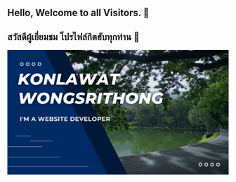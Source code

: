 ## Hello, Welcome to all Visitors. 👋
## สวัสดีผู้เยี่ยมชม โปรไฟล์กิตฮับทุกท่าน 👋

<img src="profile.png">